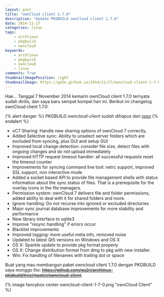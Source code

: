 ```yaml
---
layout: post
title: "ownCloud client 1.7.0"
description: "Update PKGBUILD ownCloud client 1.7.0"
date: 2014-11-17
categories: linux
tags:
    - archlinux
    - pkgbuild
    - owncloud
keywords:
    - archlinux
    - pkgbuild
    - owncloud
    - linux
comments: True
thumbnailImagePosition: right
thumbnailImage: https://go2n.github.io/2014/11/17/owncloud-client-1-7-0/owncloud-client-1-7-0.png
---
```


Hae... Tanggal 7 November 2014 kemarin ownCloud client 1.7.0 ternyata sudah dirilis, dan saya baru sempat kompel hari ini. Berikut ini changelog ownCloud client 1.7.0:<!--more-->

{% alert danger %}
_PKGBUILD owncloud-client sudah dihapus dari [repo](https://github.com/go2n/archlinux-pkgbuild)_
{% endalert %}

* oC7 Sharing: Handle new sharing options of ownCloud 7 correctly.
* Added Selective sync: Ability to unselect server folders which are excluded from syncing, plus GUI and setup GUI
* Improved local change detection: consider file size, detect files with ongoing changes and do not upload immediately
* Improved HTTP request timeout handler: all successful requests reset the timeout counter
* Improvements for syncing command line tool: netrc support, improved SSL support, non interactive mode
* Added a socket based API to provide file management shells with status information about the sync status of files. That is a prerequisite for the overlay icons in the file managers.
* Permission system: ownCloud 7 delivers file and folder permissions, added ability to deal with it for shared folders and more.
* Ignore handling: Do not recurse into ignored or excluded directories
* Major sync journal database improvements for more stability and performance
* New library interface to sqlite3
* Improve "resync handling" if errors occur
* Blacklist improvements
* Improved logging: more useful meta info, removed noise
* Updated to latest Qt5 versions on Windows and OS X
* OS X: Sparkle update to provide pkg format properly
* OS X: Change distribution format from dmg to pkg with new installer.
* Win: Fix handling of filenames with trailing dot or space

Buat yang mau membangun paket owncloud client 1.7.0 dengan PKGBUILD saya monggo lho: ~~https://github.com/go2n/archlinux-pkgbuild/tree/master/owncloud-client~~.

{% image fancybox center owncloud-client-1-7-0.png "ownCloud Client" %}
